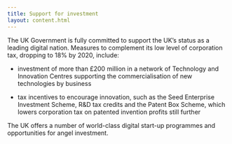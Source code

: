```yaml
---
title: Support for investment
layout: content.html
---
```


The UK Government is fully committed to support the UK’s status as a leading digital nation. Measures to complement its low level of corporation tax, dropping to 18% by 2020, include:

* investment of more than £200 million in a network of Technology and Innovation Centres supporting the commercialisation of new technologies by business

* tax incentives to encourage innovation, such as the Seed Enterprise Investment Scheme, R&D tax credits and the Patent Box Scheme, which lowers corporation tax on patented invention profits still further

The UK offers a number of world-class digital start-up programmes and opportunities for angel investment.